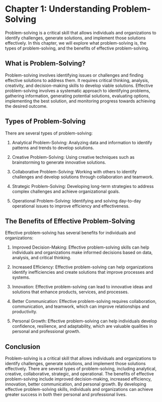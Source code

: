 Chapter 1: Understanding Problem-Solving
========================================

Problem-solving is a critical skill that allows individuals and organizations to identify challenges, generate solutions, and implement those solutions effectively. In this chapter, we will explore what problem-solving is, the types of problem-solving, and the benefits of effective problem-solving.

What is Problem-Solving?
------------------------

Problem-solving involves identifying issues or challenges and finding effective solutions to address them. It requires critical thinking, analysis, creativity, and decision-making skills to develop viable solutions. Effective problem-solving involves a systematic approach to identifying problems, gathering information, generating potential solutions, evaluating options, implementing the best solution, and monitoring progress towards achieving the desired outcome.

Types of Problem-Solving
------------------------

There are several types of problem-solving:

1. Analytical Problem-Solving: Analyzing data and information to identify patterns and trends to develop solutions.

2. Creative Problem-Solving: Using creative techniques such as brainstorming to generate innovative solutions.

3. Collaborative Problem-Solving: Working with others to identify challenges and develop solutions through collaboration and teamwork.

4. Strategic Problem-Solving: Developing long-term strategies to address complex challenges and achieve organizational goals.

5. Operational Problem-Solving: Identifying and solving day-to-day operational issues to improve efficiency and effectiveness.

The Benefits of Effective Problem-Solving
-----------------------------------------

Effective problem-solving has several benefits for individuals and organizations:

1. Improved Decision-Making: Effective problem-solving skills can help individuals and organizations make informed decisions based on data, analysis, and critical thinking.

2. Increased Efficiency: Effective problem-solving can help organizations identify inefficiencies and create solutions that improve processes and systems.

3. Innovation: Effective problem-solving can lead to innovative ideas and solutions that enhance products, services, and processes.

4. Better Communication: Effective problem-solving requires collaboration, communication, and teamwork, which can improve relationships and productivity.

5. Personal Growth: Effective problem-solving can help individuals develop confidence, resilience, and adaptability, which are valuable qualities in personal and professional growth.

Conclusion
----------

Problem-solving is a critical skill that allows individuals and organizations to identify challenges, generate solutions, and implement those solutions effectively. There are several types of problem-solving, including analytical, creative, collaborative, strategic, and operational. The benefits of effective problem-solving include improved decision-making, increased efficiency, innovation, better communication, and personal growth. By developing effective problem-solving skills, individuals and organizations can achieve greater success in both their personal and professional lives.

